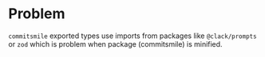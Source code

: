 # Problem

`commitsmile` exported types use imports from packages like `@clack/prompts` or `zod` which is problem when package (commitsmile) is minified.
